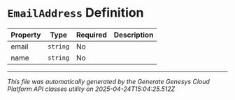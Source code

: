 # `EmailAddress` Definition

| Property | Type | Required | Description |
|----------|------|----------|-------------|
| email | `string` | No |  |
| name | `string` | No |  |

---

*This file was automatically generated by the Generate Genesys Cloud Platform API classes utility on 2025-04-24T15:04:25.512Z*